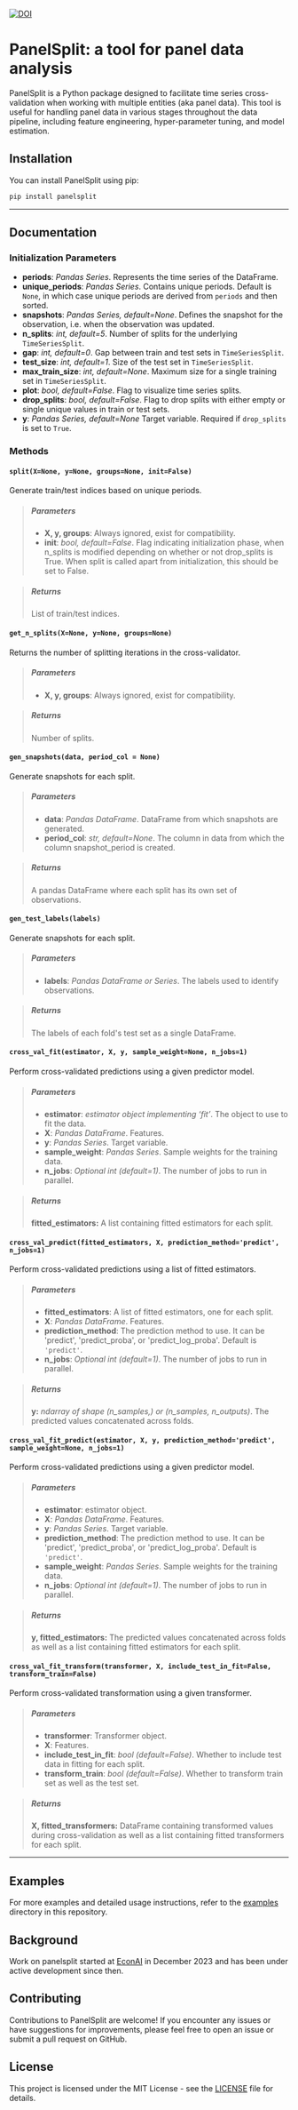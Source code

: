 [![DOI](https://zenodo.org/badge/742040227.svg)](https://zenodo.org/doi/10.5281/zenodo.10777259)

# PanelSplit: a tool for panel data analysis

PanelSplit is a Python package designed to facilitate time series cross-validation when working with multiple entities (aka panel data). This tool is useful for handling panel data in various stages throughout the data pipeline, including feature engineering, hyper-parameter tuning, and model estimation.

## Installation

You can install PanelSplit using pip:

```bash
pip install panelsplit
```
---

## Documentation

### Initialization Parameters
- **periods**: *Pandas Series*. Represents the time series of the DataFrame.
- **unique_periods**: *Pandas Series*. Contains unique periods. Default is `None`, in which case unique periods are derived from `periods` and then sorted.
- **snapshots**: *Pandas Series, default=None*. Defines the snapshot for the observation, i.e. when the observation was updated.
- **n_splits**: *int, default=5*. Number of splits for the underlying `TimeSeriesSplit`.
- **gap**: *int, default=0*. Gap between train and test sets in `TimeSeriesSplit`.
- **test_size**: *int, default=1*. Size of the test set in `TimeSeriesSplit`.
- **max_train_size**: *int, default=None*. Maximum size for a single training set in `TimeSeriesSplit`.
- **plot**: *bool, default=False*. Flag to visualize time series splits.
- **drop_splits**: *bool, default=False*. Flag to drop splits with either empty or single unique values in train or test sets.
- **y**: *Pandas Series, default=None* Target variable. Required if `drop_splits` is set to `True`.

### Methods

#### `split(X=None, y=None, groups=None, init=False)`
Generate train/test indices based on unique periods.

  > ##### Parameters
  > - **X, y, groups**: Always ignored, exist for compatibility.
  > - **init**: *bool, default=False*. Flag indicating initialization phase, when n_splits is modified depending on whether or not drop_splits is True. When split is called apart from initialization, this should be set to False.

  > ##### Returns
  > List of train/test indices.

#### `get_n_splits(X=None, y=None, groups=None)`
Returns the number of splitting iterations in the cross-validator.

  > ##### Parameters
  > - **X, y, groups**: Always ignored, exist for compatibility.
  
  > ##### Returns
  > Number of splits.

#### `gen_snapshots(data, period_col = None)`
Generate snapshots for each split.

  > ##### Parameters
  > - **data**:  *Pandas DataFrame*. DataFrame from which snapshots are generated.
  > - **period_col**: *str, default=None*. The column in data from which the column snapshot_period is created.

  > ##### Returns
  > A pandas DataFrame where each split has its own set of observations.

#### `gen_test_labels(labels)`
Generate snapshots for each split.

  > ##### Parameters
  > - **labels**:  *Pandas DataFrame or Series*. The labels used to identify observations.

  > ##### Returns
  > The labels of each fold's test set as a single DataFrame.

#### `cross_val_fit(estimator, X, y, sample_weight=None, n_jobs=1)`
Perform cross-validated predictions using a given predictor model.
  
  > ##### Parameters
  > - **estimator**: *estimator object implementing ‘fit’*. The object to use to fit the data.
  > - **X**: *Pandas DataFrame*. Features.
  > - **y**: *Pandas Series*. Target variable.
  > - **sample_weight**: *Pandas Series*. Sample weights for the training data.
  > - **n_jobs**: *Optional int (default=1)*. The number of jobs to run in parallel.
  
  > ##### Returns
  > **fitted_estimators:** A list containing fitted estimators for each split.

#### `cross_val_predict(fitted_estimators, X, prediction_method='predict', n_jobs=1)`
Perform cross-validated predictions using a list of fitted estimators.
  
  > ##### Parameters
  > - **fitted_estimators**: A list of fitted estimators, one for each split.
  > - **X**: *Pandas DataFrame*. Features.
  > - **prediction_method**: The prediction method to use. It can be 'predict', 'predict_proba', or 'predict_log_proba'. Default is `'predict'`.
  > - **n_jobs**: *Optional int (default=1)*. The number of jobs to run in parallel.

  > ##### Returns
  > **y:** *ndarray of shape (n_samples,) or (n_samples, n_outputs)*. The predicted values concatenated across folds.

#### `cross_val_fit_predict(estimator, X, y, prediction_method='predict', sample_weight=None, n_jobs=1)`
Perform cross-validated predictions using a given predictor model.
  
  > ##### Parameters
  > - **estimator**: estimator object.
  > - **X**: *Pandas DataFrame*. Features.
  > - **y**: *Pandas Series*. Target variable.
  > - **prediction_method**: The prediction method to use. It can be 'predict', 'predict_proba', or 'predict_log_proba'. Default is `'predict'`.
  > - **sample_weight**: *Pandas Series*. Sample weights for the training data.
  > - **n_jobs**: *Optional int (default=1)*. The number of jobs to run in parallel.
  
  > ##### Returns
  > **y, fitted_estimators:** The predicted values concatenated across folds as well as a list containing fitted estimators for each split.

#### `cross_val_fit_transform(transformer, X, include_test_in_fit=False, transform_train=False)`
Perform cross-validated transformation using a given transformer.

> ##### Parameters
> - **transformer**: Transformer object.
> - **X**: Features.
> - **include_test_in_fit**: *bool (default=False)*. Whether to include test data in fitting for each split.
> - **transform_train**: *bool (default=False)*. Whether to transform train set as well as the test set.

> ##### Returns
> **X, fitted_transformers:** DataFrame containing transformed values during cross-validation as well as a list containing fitted transformers for each split.

---

## Examples

For more examples and detailed usage instructions, refer to the [examples](examples) directory in this repository.

## Background
Work on panelsplit started at [EconAI](https://www.linkedin.com/company/econ-ai/) in December 2023 and has been under active development since then.

## Contributing

Contributions to PanelSplit are welcome! If you encounter any issues or have suggestions for improvements, please feel free to open an issue or submit a pull request on GitHub.

## License

This project is licensed under the MIT License - see the [LICENSE](LICENSE) file for details.
